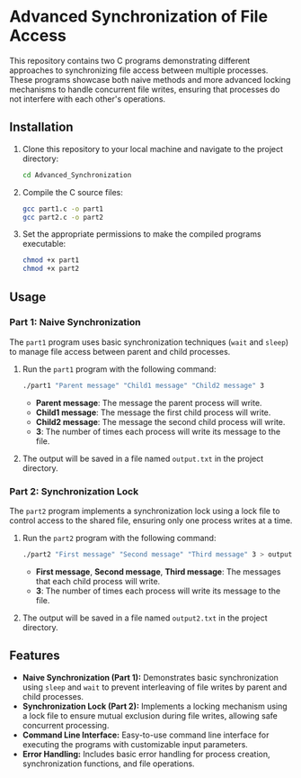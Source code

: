 # Advanced Synchronization of File Access

This repository contains two C programs demonstrating different approaches to synchronizing file access between multiple processes. These programs showcase both naive methods and more advanced locking mechanisms to handle concurrent file writes, ensuring that processes do not interfere with each other's operations.

## Installation

1. Clone this repository to your local machine and navigate to the project directory:

    ```bash
    cd Advanced_Synchronization
    ```

2. Compile the C source files:

    ```bash
    gcc part1.c -o part1
    gcc part2.c -o part2
    ```

3. Set the appropriate permissions to make the compiled programs executable:

    ```bash
    chmod +x part1
    chmod +x part2
    ```

## Usage

### Part 1: Naive Synchronization

The `part1` program uses basic synchronization techniques (`wait` and `sleep`) to manage file access between parent and child processes.

1. Run the `part1` program with the following command:

    ```bash
    ./part1 "Parent message" "Child1 message" "Child2 message" 3
    ```

    - **Parent message**: The message the parent process will write.
    - **Child1 message**: The message the first child process will write.
    - **Child2 message**: The message the second child process will write.
    - **3**: The number of times each process will write its message to the file.

2. The output will be saved in a file named `output.txt` in the project directory.

### Part 2: Synchronization Lock

The `part2` program implements a synchronization lock using a lock file to control access to the shared file, ensuring only one process writes at a time.

1. Run the `part2` program with the following command:

    ```bash
    ./part2 "First message" "Second message" "Third message" 3 > output2.txt
    ```

    - **First message**, **Second message**, **Third message**: The messages that each child process will write.
    - **3**: The number of times each process will write its message to the file.

2. The output will be saved in a file named `output2.txt` in the project directory.

## Features

- **Naive Synchronization (Part 1):** Demonstrates basic synchronization using `sleep` and `wait` to prevent interleaving of file writes by parent and child processes.
- **Synchronization Lock (Part 2):** Implements a locking mechanism using a lock file to ensure mutual exclusion during file writes, allowing safe concurrent processing.
- **Command Line Interface:** Easy-to-use command line interface for executing the programs with customizable input parameters.
- **Error Handling:** Includes basic error handling for process creation, synchronization functions, and file operations.
